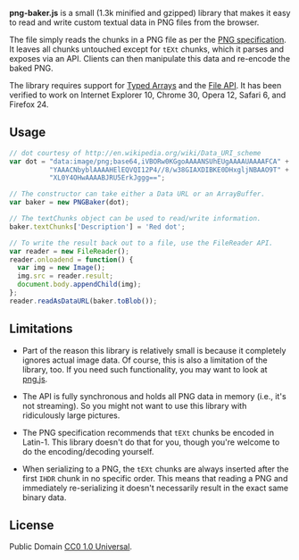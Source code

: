 **png-baker.js** is a small (1.3k minified and gzipped) library that
makes it easy to read and write custom textual data in PNG files from
the browser.

The file simply reads the chunks in a PNG file as per the
[PNG specification][]. It leaves all chunks untouched except for
`tEXt` chunks, which it parses and exposes via an API. Clients can
then manipulate this data and re-encode the baked PNG.

The library requires support for [Typed Arrays][] and the [File API][].
It has been verified to work on Internet Explorer 10, Chrome 30, Opera 12,
Safari 6, and Firefox 24.

## Usage

```javascript
// dot courtesy of http://en.wikipedia.org/wiki/Data_URI_scheme
var dot = "data:image/png;base64,iVBORw0KGgoAAAANSUhEUgAAAAUAAAAFCA" +
          "YAAACNbyblAAAAHElEQVQI12P4//8/w38GIAXDIBKE0DHxgljNBAAO9T" +
          "XL0Y4OHwAAAABJRU5ErkJggg==";

// The constructor can take either a Data URL or an ArrayBuffer.
var baker = new PNGBaker(dot);

// The textChunks object can be used to read/write information.
baker.textChunks['Description'] = 'Red dot';

// To write the result back out to a file, use the FileReader API.
var reader = new FileReader();
reader.onloadend = function() {
  var img = new Image();
  img.src = reader.result;
  document.body.appendChild(img);
};
reader.readAsDataURL(baker.toBlob());
```

## Limitations

* Part of the reason this library is relatively small is because it
  completely ignores actual image data. Of course, this is also a
  limitation of the library, too. If you need such functionality, you
  may want to look at [png.js][].

* The API is fully synchronous and holds all PNG data in memory (i.e., it's
  not streaming). So you might not want to use this library with ridiculously
  large pictures.

* The PNG specification recommends that `tEXt` chunks be encoded in
  Latin-1. This library doesn't do that for you, though you're welcome to
  do the encoding/decoding yourself.

* When serializing to a PNG, the `tEXt` chunks are always inserted after
  the first `IHDR` chunk in no specific order. This means that reading
  a PNG and immediately re-serializing it doesn't necessarily result in
  the exact same binary data.

## License

Public Domain [CC0 1.0 Universal][cczero].

  [Typed Arrays]: http://caniuse.com/#feat=typedarrays
  [File API]: http://caniuse.com/#feat=fileapi
  [PNG specification]: http://www.w3.org/TR/REC-png-multi.html
  [png.js]: https://github.com/devongovett/png.js
  [cczero]: http://creativecommons.org/publicdomain/zero/1.0/
